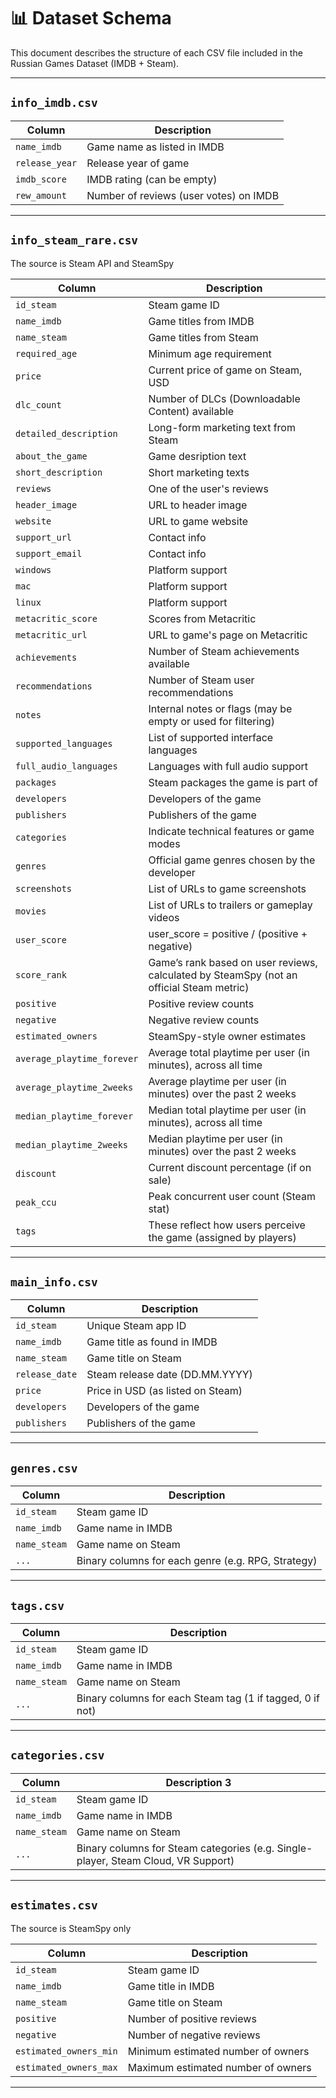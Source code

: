 # 📊 Dataset Schema

This document describes the structure of each CSV file included in the Russian Games Dataset (IMDB + Steam).

---
## `info_imdb.csv`

| Column        | Description                                                        |
|---------------|--------------------------------------------------------------------|
| `name_imdb`   | Game name as listed in IMDB                                        |
| `release_year`| Release year of game                                               |
| `imdb_score`  | IMDB rating (can be empty)                                         |
| `rew_amount`  | Number of reviews (user votes) on IMDB                             |

---

## `info_steam_rare.csv`
The source is Steam API and SteamSpy

| Column                      | Description                                                        |
|-----------------------------|--------------------------------------------------------------------|
| `id_steam`                  | Steam game ID                                                      |
| `name_imdb`                 | Game titles from IMDB                                              |
| `name_steam`                | Game titles from Steam                                             |
| `required_age`              | Minimum age requirement                                            |
| `price`                     | Current price of game on Steam, USD                                |
| `dlc_count`                 | Number of DLCs (Downloadable Content) available                    |
| `detailed_description`      | Long-form marketing text from Steam                                |
| `about_the_game`            | Game desription text                                               |
| `short_description`         | Short marketing texts                                              |
| `reviews`                   | One of the user's reviews                                          |
| `header_image`              | URL to header image                                                |
| `website`                   | URL to game website                                                |
| `support_url`               | Contact info                                                       |
| `support_email`             | Contact info                             |
| `windows`                   | Platform support                          |
| `mac`                       | Platform support                            |
| `linux`                     | Platform support                            |
| `metacritic_score`          | Scores from Metacritic                            |
| `metacritic_url`            | URL to game's page on Metacritic                                   |
| `achievements`              | Number of Steam achievements available                             |
| `recommendations`           | Number of Steam user recommendations                               |
| `notes`                     | Internal notes or flags (may be empty or used for filtering)       |
| `supported_languages`       | List of supported interface languages                              |
| `full_audio_languages`      | Languages with full audio support                                  |
| `packages`                  | Steam packages the game is part of                                 |
| `developers`                | Developers of the game                                             |
| `publishers`                | Publishers of the game                                             |
| `categories`                | Indicate technical features or game modes                          |
| `genres`                    | Official game genres chosen by the developer                       |
| `screenshots`               | List of URLs to game screenshots                                   |
| `movies`                    | List of URLs to trailers or gameplay videos                        |
| `user_score`                | user_score = positive / (positive + negative)                      |
| `score_rank`                | Game’s rank based on user reviews, calculated by SteamSpy (not an official Steam metric)|
| `positive`                  | Positive review counts                                             |
| `negative`                  | Negative review counts                                             |
| `estimated_owners`          | SteamSpy-style owner estimates                                     |
| `average_playtime_forever`  | Average total playtime per user (in minutes), across all time      |
| `average_playtime_2weeks`   | Average playtime per user (in minutes) over the past 2 weeks       |
| `median_playtime_forever`   | Median total playtime per user (in minutes), across all time       |
| `median_playtime_2weeks`    | Median playtime per user (in minutes) over the past 2 weeks        |
| `discount`                  | Current discount percentage (if on sale)                           |
| `peak_ccu`                  | Peak concurrent user count (Steam stat)                            |
| `tags`                      | These reflect how users perceive the game (assigned by players)    |
															
---


## `main_info.csv`

| Column         | Description                              |
|----------------|------------------------------------------|
| `id_steam`     | Unique Steam app ID                      |
| `name_imdb`    | Game title as found in IMDB              |
| `name_steam`   | Game title on Steam                      |
| `release_date` | Steam release date (DD.MM.YYYY)          |
| `price`        | Price in USD (as listed on Steam)        |
| `developers`   | Developers of the game                   |
| `publishers`   | Publishers of the game                   |

---

## `genres.csv`

| Column      | Description                                        |
|-------------|----------------------------------------------------|
| `id_steam`  | Steam game ID                                      |
| `name_imdb` | Game name in IMDB                                  |
| `name_steam`| Game name on Steam                                 |
| `...`       | Binary columns for each genre (e.g. RPG, Strategy) |

---

## `tags.csv`

| Column      | Description                                               |
|-------------|-----------------------------------------------------------|
| `id_steam`  | Steam game ID                                             |
| `name_imdb` | Game name in IMDB                                         |
| `name_steam`| Game name on Steam                                        |
| `...`       | Binary columns for each Steam tag (1 if tagged, 0 if not) |

---

## `categories.csv`

| Column      | Description                                                                  3     |
|-------------|-----------------------------------------------------------------------------------|
| `id_steam`  | Steam game ID                                                                     |
| `name_imdb` | Game name in IMDB                                                                 |
| `name_steam`| Game name on Steam                                                                |
| `...`       | Binary columns for Steam categories (e.g. Single-player, Steam Cloud, VR Support) |

---

## `estimates.csv`
The source is SteamSpy only
							
| Column     | Description                                 |
|------------|---------------------------------------------|
| `id_steam` 		| Steam game ID                               |
| `name_imdb` 		| Game title in IMDB            |
| `name_steam`		 | Game title on Steam            |
| `positive`    	| Number of positive reviews   |
| `negative`  		  | Number of negative reviews     |
| `estimated_owners_min`    | Minimum estimated number of owners    |
| `estimated_owners_max`    | Maximum estimated number of owners      |

---
